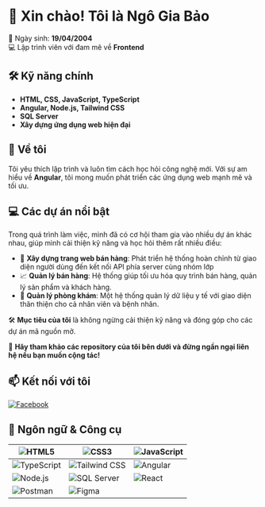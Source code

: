 # 👋 Xin chào! Tôi là Ngô Gia Bảo  

🎂 Ngày sinh: **19/04/2004**  
💻 Lập trình viên với đam mê về **Frontend**  

## 🛠️ Kỹ năng chính  
- **HTML, CSS, JavaScript, TypeScript**  
- **Angular, Node.js, Tailwind CSS**  
- **SQL Server**  
- **Xây dựng ứng dụng web hiện đại**  

## 🚀 Về tôi  
Tôi yêu thích lập trình và luôn tìm cách học hỏi công nghệ mới. Với sự am hiểu về **Angular**, tôi mong muốn phát triển các ứng dụng web mạnh mẽ và tối ưu.  

## 💻 Các dự án nổi bật  
Trong quá trình làm việc, mình đã có cơ hội tham gia vào nhiều dự án khác nhau, giúp mình cải thiện kỹ năng và học hỏi thêm rất nhiều điều:  

- 🛒 **Xây dựng trang web bán hàng**: Phát triển hệ thống hoàn chỉnh từ giao diện người dùng đến kết nối API phía server cùng nhóm lớp 
- 📈 **Quản lý bán hàng**: Hệ thống giúp tối ưu hóa quy trình bán hàng, quản lý sản phẩm và khách hàng.  
- 🏥 **Quản lý phòng khám**: Một hệ thống quản lý dữ liệu y tế với giao diện thân thiện cho cả nhân viên và bệnh nhân.  

🛠 **Mục tiêu của tôi** là không ngừng cải thiện kỹ năng và đóng góp cho các dự án mã nguồn mở.  

📂 **Hãy tham khảo các repository của tôi bên dưới và đừng ngần ngại liên hệ nếu bạn muốn cộng tác!**  

## 📫 Kết nối với tôi  
[![Facebook](https://img.shields.io/badge/Facebook-%231877F2.svg?style=flat&logo=facebook&logoColor=white)](https://www.facebook.com/giabao.ngo.75098364/)

## 🚀 Ngôn ngữ & Công cụ  

| ![HTML5](https://img.shields.io/badge/-HTML5-E34F26?style=flat&logo=html5&logoColor=white) | ![CSS3](https://img.shields.io/badge/-CSS3-1572B6?style=flat&logo=css3&logoColor=white) | ![JavaScript](https://img.shields.io/badge/-JavaScript-F7DF1E?style=flat&logo=javascript&logoColor=black) |
|---|---|---|
| ![TypeScript](https://img.shields.io/badge/-TypeScript-007ACC?style=flat&logo=typescript&logoColor=white) | ![Tailwind CSS](https://img.shields.io/badge/-Tailwind%20CSS-38B2AC?style=flat&logo=tailwind-css&logoColor=white) | ![Angular](https://img.shields.io/badge/-Angular-DD0031?style=flat&logo=angular&logoColor=white) |
| ![Node.js](https://img.shields.io/badge/-Node.js-339933?style=flat&logo=node.js&logoColor=white) | ![SQL Server](https://img.shields.io/badge/-SQL%20Server-CC2927?style=flat&logo=microsoft-sql-server&logoColor=white) | ![React](https://img.shields.io/badge/-React-61DAFB?style=flat&logo=react&logoColor=black) |
| ![Postman](https://img.shields.io/badge/-Postman-FF6C37?style=flat&logo=postman&logoColor=white) | ![Figma](https://img.shields.io/badge/-Figma-F24E1E?style=flat&logo=figma&logoColor=white) |  |
